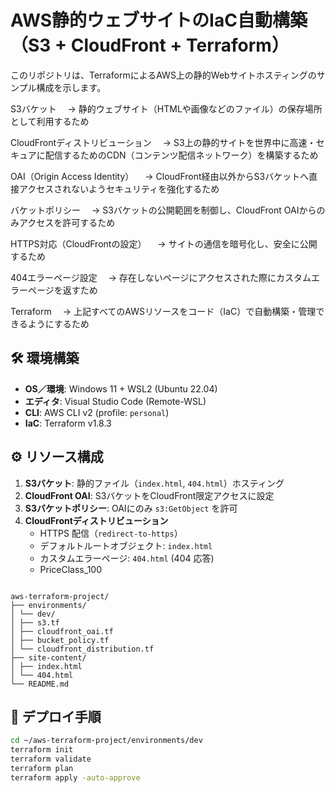 # AWS静的ウェブサイトのIaC自動構築（S3 + CloudFront + Terraform）

このリポジトリは、TerraformによるAWS上の静的Webサイトホスティングのサンプル構成を示します。

S3バケット
　→ 静的ウェブサイト（HTMLや画像などのファイル）の保存場所として利用するため

CloudFrontディストリビューション
　→ S3上の静的サイトを世界中に高速・セキュアに配信するためのCDN（コンテンツ配信ネットワーク）を構築するため

OAI（Origin Access Identity）
　→ CloudFront経由以外からS3バケットへ直接アクセスされないようセキュリティを強化するため

バケットポリシー
　→ S3バケットの公開範囲を制御し、CloudFront OAIからのみアクセスを許可するため

HTTPS対応（CloudFrontの設定）
　→ サイトの通信を暗号化し、安全に公開するため

404エラーページ設定
　→ 存在しないページにアクセスされた際にカスタムエラーページを返すため

Terraform
　→ 上記すべてのAWSリソースをコード（IaC）で自動構築・管理できるようにするため

## 🛠️ 環境構築

- **OS／環境**: Windows 11 + WSL2 (Ubuntu 22.04)  
- **エディタ**: Visual Studio Code (Remote-WSL)  
- **CLI**: AWS CLI v2 (profile: `personal`)  
- **IaC**: Terraform v1.8.3  

## ⚙️ リソース構成

1. **S3バケット**: 静的ファイル（`index.html`, `404.html`）ホスティング  
2. **CloudFront OAI**: S3バケットをCloudFront限定アクセスに設定  
3. **S3バケットポリシー**: OAIにのみ `s3:GetObject` を許可  
4. **CloudFrontディストリビューション**  
   - HTTPS 配信（`redirect-to-https`）  
   - デフォルトルートオブジェクト: `index.html`  
   - カスタムエラーページ: `404.html` (404 応答)  
   - PriceClass_100  

```## 📂 ディレクトリ構成

aws-terraform-project/
├── environments/
│ └── dev/
│ ├── s3.tf
│ ├── cloudfront_oai.tf
│ ├── bucket_policy.tf
│ └── cloudfront_distribution.tf
├── site-content/
│ ├── index.html
│ └── 404.html
└── README.md
```


## 🚀 デプロイ手順

```bash
cd ~/aws-terraform-project/environments/dev
terraform init
terraform validate
terraform plan
terraform apply -auto-approve
